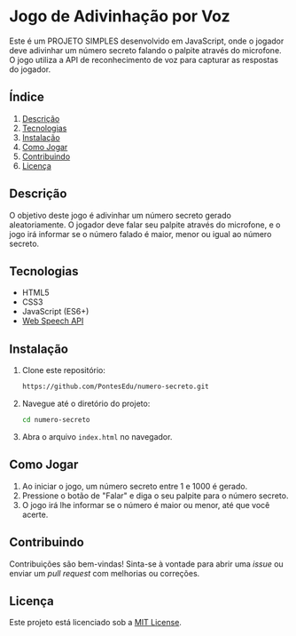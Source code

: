  # Jogo de Adivinhação por Voz

Este é um PROJETO SIMPLES desenvolvido em JavaScript, onde o jogador deve adivinhar um número secreto falando o palpite através do microfone. O jogo utiliza a API de reconhecimento de voz para capturar as respostas do jogador.

## Índice

1. [Descrição](#descrição)
2. [Tecnologias](#tecnologias)
3. [Instalação](#instalação)
4. [Como Jogar](#como-jogar)
5. [Contribuindo](#contribuindo)
6. [Licença](#licença)

## Descrição

O objetivo deste jogo é adivinhar um número secreto gerado aleatoriamente. O jogador deve falar seu palpite através do microfone, e o jogo irá informar se o número falado é maior, menor ou igual ao número secreto.

## Tecnologias

- HTML5
- CSS3
- JavaScript (ES6+)
- [Web Speech API](https://developer.mozilla.org/en-US/docs/Web/API/Web_Speech_API)

## Instalação

1. Clone este repositório:

    ```bash
    https://github.com/PontesEdu/numero-secreto.git
    ```

2. Navegue até o diretório do projeto:

    ```bash
    cd numero-secreto
    ```

3. Abra o arquivo `index.html` no navegador.

## Como Jogar

1. Ao iniciar o jogo, um número secreto entre 1 e 1000 é gerado.
2. Pressione o botão de "Falar" e diga o seu palpite para o número secreto.
3. O jogo irá lhe informar se o número é maior ou menor, até que você acerte.

## Contribuindo

Contribuições são bem-vindas! Sinta-se à vontade para abrir uma _issue_ ou enviar um _pull request_ com melhorias ou correções.

## Licença

Este projeto está licenciado sob a [MIT License](LICENSE).
